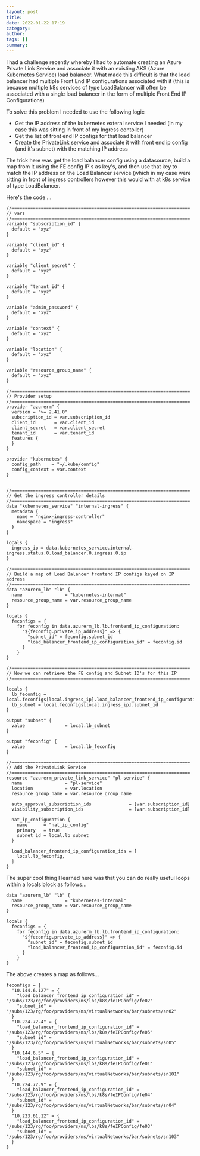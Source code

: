 ```yaml
---
layout: post
title: 
date: 2022-01-22 17:19
category: 
author: 
tags: []
summary: 
---
```


I had a challenge recently whereby I had to automate creating an Azure Private Link Service and associate it with an existing AKS (Azure Kubernetes Service) load balancer.  What made this difficult is that the load balancer had multiple Front End IP configurations associated with it (this is because multiple k8s services of type LoadBalancer will often be associated with a single load balancer in the form of multiple Front End IP Configurations)<br>


To solve this problem I needed to use the following logic 
- Get the IP address of the kubernetes exteral service I needed (in my case this was sitting in front of my Ingress contoller)
- Get the list of front end IP configs for that load balancer
- Create the PrivateLink service and associate it with front end ip config (and it's subnet) with the matching IP address


The trick here was get the load balancer config using a datasource, build a map from it using the FE config IP's as key's, and then use that key to match the IP address on the Load Balancer service (which in my case were sitting in front of ingress controllers however this would with at k8s service of type LoadBalancer. 


Here's the code ...

```
//===================================================================
// vars 
//===================================================================
variable "subscription_id" {
  default = "xyz"
}

variable "client_id" {
  default = "xyz"
}

variable "client_secret" {
  default = "xyz"
}

variable "tenant_id" {
  default = "xyz"
}

variable "admin_password" {
  default = "xyz"
}

variable "context" {
  default = "xyz"
}

variable "location" {
  default = "xyz"
}

variable "resource_group_name" {
  default = "xyz"
}

//===================================================================
// Provider setup 
//===================================================================
provider "azurerm" {
  version = ">= 2.41.0"
  subscription_id = var.subscription_id
  client_id       = var.client_id
  client_secret   = var.client_secret
  tenant_id       = var.tenant_id
  features {
  }
}

provider "kubernetes" {
  config_path    = "~/.kube/config"
  config_context = var.context
}


//===================================================================
// Get the ingress controller details
//===================================================================
data "kubernetes_service" "internal-ingress" {
  metadata {
    name = "nginx-ingress-controller"
    namespace = "ingress"
  }
}

locals {
  ingress_ip = data.kubernetes_service.internal-ingress.status.0.load_balancer.0.ingress.0.ip
}

//===================================================================
// Build a map of Load Balancer frontend IP configs keyed on IP address
//===================================================================
data "azurerm_lb" "lb" {
  name                = "kubernetes-internal"
  resource_group_name = var.resource_group_name
}

locals {
  feconfigs = {
    for feconfig in data.azurerm_lb.lb.frontend_ip_configuration:
      "${feconfig.private_ip_address}" => {
        "subnet_id" = feconfig.subnet_id
        "load_balancer_frontend_ip_configuration_id" = feconfig.id
      }
    }
}

//===================================================================
// Now we can retrieve the FE config and Subnet ID's for this IP 
//===================================================================

locals {
  lb_feconfig = local.feconfigs[local.ingress_ip].load_balancer_frontend_ip_configuration_id
  lb_subnet = local.feconfigs[local.ingress_ip].subnet_id
}

output "subnet" {
  value               = local.lb_subnet
}

output "feconfig" {
  value               = local.lb_feconfig
}

//===================================================================
// Add the PrivateLink Service
//===================================================================
resource "azurerm_private_link_service" "pl-service" {
  name                = "pl-service"
  location            = var.location
  resource_group_name = var.resource_group_name

  auto_approval_subscription_ids              = [var.subscription_id]
  visibility_subscription_ids                 = [var.subscription_id]

  nat_ip_configuration {
    name      = "nat_ip_config"
    primary   = true
    subnet_id = local.lb_subnet
  }

  load_balancer_frontend_ip_configuration_ids = [
    local.lb_feconfig,
  ]
}
```

The super cool thing I learned here was that you can do really useful loops within a locals block as follows... 
```
data "azurerm_lb" "lb" {
  name                = "kubernetes-internal"
  resource_group_name = var.resource_group_name
}

locals {
  feconfigs = {
    for feconfig in data.azurerm_lb.lb.frontend_ip_configuration:
      "${feconfig.private_ip_address}" => {
        "subnet_id" = feconfig.subnet_id
        "load_balancer_frontend_ip_configuration_id" = feconfig.id
      }
    }
}
```

The above creates a map as follows...
```
feconfigs = {
  "10.144.6.127" = {
    "load_balancer_frontend_ip_configuration_id" = "/subs/123/rg/foo/providers/ms/lbs/k8s/feIPConfig/fe02"
    "subnet_id" = "/subs/123/rg/foo/providers/ms/virtualNetworks/bar/subnets/sn02"
  }
  "10.224.72.4" = {
    "load_balancer_frontend_ip_configuration_id" = "/subs/123/rg/foo/providers/ms/lbs/k8s/feIPConfig/fe05"
    "subnet_id" = "/subs/123/rg/foo/providers/ms/virtualNetworks/bar/subnets/sn05"
  }
  "10.144.6.5" = {
    "load_balancer_frontend_ip_configuration_id" = "/subs/123/rg/foo/providers/ms/lbs/k8s/feIPConfig/fe01"
    "subnet_id" = "/subs/123/rg/foo/providers/ms/virtualNetworks/bar/subnets/sn101"
  }
  "10.224.72.9" = {
    "load_balancer_frontend_ip_configuration_id" = "/subs/123/rg/foo/providers/ms/lbs/k8s/feIPConfig/fe04"
    "subnet_id" = "/subs/123/rg/foo/providers/ms/virtualNetworks/bar/subnets/sn04"
  }
  "10.223.61.12" = {
    "load_balancer_frontend_ip_configuration_id" = "/subs/123/rg/foo/providers/ms/lbs/k8s/feIPConfig/fe03"
    "subnet_id" = "/subs/123/rg/foo/providers/ms/virtualNetworks/bar/subnets/sn103"
  }
}
```

